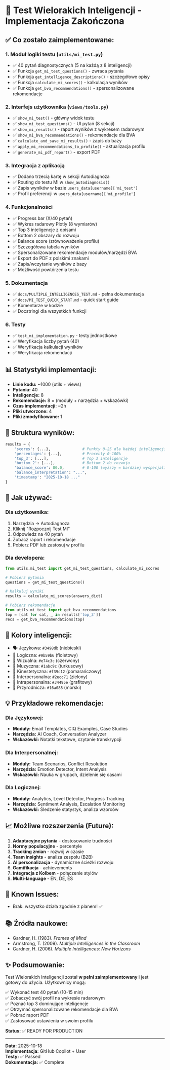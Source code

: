 # 🎉 Test Wielorakich Inteligencji - Implementacja Zakończona

## ✅ Co zostało zaimplementowane:

### 1. **Moduł logiki testu** (`utils/mi_test.py`)
- ✅ 40 pytań diagnostycznych (5 na każdą z 8 inteligencji)
- ✅ Funkcja `get_mi_test_questions()` - zwraca pytania
- ✅ Funkcja `get_intelligence_descriptions()` - szczegółowe opisy
- ✅ Funkcja `calculate_mi_scores()` - kalkulacja wyników
- ✅ Funkcja `get_bva_recommendations()` - spersonalizowane rekomendacje

### 2. **Interfejs użytkownika** (`views/tools.py`)
- ✅ `show_mi_test()` - główny widok testu
- ✅ `show_mi_test_questions()` - UI pytań (8 sekcji)
- ✅ `show_mi_results()` - raport wyników z wykresem radarowym
- ✅ `show_mi_bva_recommendations()` - rekomendacje dla BVA
- ✅ `calculate_and_save_mi_results()` - zapis do bazy
- ✅ `apply_mi_recommendations_to_profile()` - aktualizacja profilu
- ✅ `generate_mi_pdf_report()` - export PDF

### 3. **Integracja z aplikacją**
- ✅ Dodano trzecią kartę w sekcji Autodiagnoza
- ✅ Routing do testu MI w `show_autodiagnosis()`
- ✅ Zapis wyników w bazie `users_data[username]['mi_test']`
- ✅ Profil preferencji w `users_data[username]['mi_profile']`

### 4. **Funkcjonalności**
- ✅ Progress bar (X/40 pytań)
- ✅ Wykres radarowy Plotly (8 wymiarów)
- ✅ Top 3 inteligencje z opisami
- ✅ Bottom 2 obszary do rozwoju
- ✅ Balance score (zrównoważenie profilu)
- ✅ Szczegółowa tabela wyników
- ✅ Spersonalizowane rekomendacje modułów/narzędzi BVA
- ✅ Export do PDF z polskimi znakami
- ✅ Zapis/wczytanie wyników z bazy
- ✅ Możliwość powtórzenia testu

### 5. **Dokumentacja**
- ✅ `docs/MULTIPLE_INTELLIGENCES_TEST.md` - pełna dokumentacja
- ✅ `docs/MI_TEST_QUICK_START.md` - quick start guide
- ✅ Komentarze w kodzie
- ✅ Docstringi dla wszystkich funkcji

### 6. **Testy**
- ✅ `test_mi_implementation.py` - testy jednostkowe
- ✅ Weryfikacja liczby pytań (40)
- ✅ Weryfikacja kalkulacji wyników
- ✅ Weryfikacja rekomendacji

## 📊 Statystyki implementacji:

- **Linie kodu:** ~1000 (utils + views)
- **Pytania:** 40
- **Inteligencje:** 8
- **Rekomendacje:** 8 × (moduły + narzędzia + wskazówki)
- **Czas implementacji:** ~2h
- **Pliki utworzone:** 4
- **Pliki zmodyfikowane:** 1

## 🎯 Struktura wyników:

```python
results = {
    'scores': {...},              # Punkty 0-25 dla każdej inteligencji
    'percentages': {...},         # Procenty 0-100%
    'top_3': [...],               # Top 3 inteligencje
    'bottom_2': [...],            # Bottom 2 do rozwoju
    'balance_score': 80.0,        # 0-100 (wyższy = bardziej wyspecjalizowany)
    'balance_interpretation': "...",
    'timestamp': "2025-10-18 ..."
}
```

## 🚀 Jak używać:

### Dla użytkownika:
1. Narzędzia → Autodiagnoza
2. Kliknij "Rozpocznij Test MI"
3. Odpowiedz na 40 pytań
4. Zobacz raport i rekomendacje
5. Pobierz PDF lub zastosuj w profilu

### Dla developera:
```python
from utils.mi_test import get_mi_test_questions, calculate_mi_scores

# Pobierz pytania
questions = get_mi_test_questions()

# Kalkuluj wyniki
results = calculate_mi_scores(answers_dict)

# Pobierz rekomendacje
from utils.mi_test import get_bva_recommendations
top = [cat for cat, _ in results['top_3']]
recs = get_bva_recommendations(top)
```

## 🎨 Kolory inteligencji:

- 🗣️ Językowa: `#3498db` (niebieski)
- 🔢 Logiczna: `#9b59b6` (fioletowy)
- 🎨 Wizualna: `#e74c3c` (czerwony)
- 🎵 Muzyczna: `#1abc9c` (turkusowy)
- 🤸 Kinestetyczna: `#f39c12` (pomarańczowy)
- 👥 Interpersonalna: `#2ecc71` (zielony)
- 🧘 Intrapersonalna: `#34495e` (grafitowy)
- 🌿 Przyrodnicza: `#16a085` (morski)

## 💡 Przykładowe rekomendacje:

### Dla Językowej:
- **Moduły:** Email Templates, CIQ Examples, Case Studies
- **Narzędzia:** AI Coach, Conversation Analyzer
- **Wskazówki:** Notatki tekstowe, czytanie transkrypcji

### Dla Interpersonalnej:
- **Moduły:** Team Scenarios, Conflict Resolution
- **Narzędzia:** Emotion Detector, Intent Analysis
- **Wskazówki:** Nauka w grupach, dzielenie się casami

### Dla Logicznej:
- **Moduły:** Analytics, Level Detector, Progress Tracking
- **Narzędzia:** Sentiment Analysis, Escalation Monitoring
- **Wskazówki:** Śledzenie statystyk, analiza wzorców

## 📈 Możliwe rozszerzenia (Future):

1. **Adaptacyjne pytania** - dostosowanie trudności
2. **Normy populacyjne** - percentyle
3. **Tracking zmian** - rozwój w czasie
4. **Team insights** - analiza zespołu (B2B)
5. **AI personalizacja** - dynamiczne ścieżki rozwoju
6. **Gamifikacja** - achievements
7. **Integracja z Kolbem** - połączenie stylów
8. **Multi-language** - EN, DE, ES

## 🐛 Known Issues:

- Brak: wszystko działa zgodnie z planem! ✅

## 📚 Źródła naukowe:

- Gardner, H. (1983). *Frames of Mind*
- Armstrong, T. (2009). *Multiple Intelligences in the Classroom*
- Gardner, H. (2006). *Multiple Intelligences: New Horizons*

## ✨ Podsumowanie:

Test Wielorakich Inteligencji został **w pełni zaimplementowany** i jest gotowy do użycia. Użytkownicy mogą:

✅ Wykonać test 40 pytań (10-15 min)  
✅ Zobaczyć swój profil na wykresie radarowym  
✅ Poznać top 3 dominujące inteligencje  
✅ Otrzymać spersonalizowane rekomendacje dla BVA  
✅ Pobrać raport PDF  
✅ Zastosować ustawienia w swoim profilu  

**Status:** ✅ READY FOR PRODUCTION

---

**Data:** 2025-10-18  
**Implementacja:** GitHub Copilot + User  
**Testy:** ✅ Passed  
**Dokumentacja:** ✅ Complete
